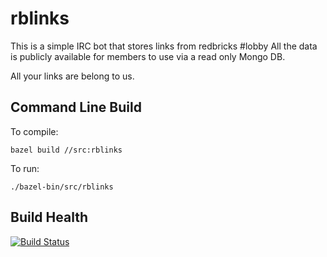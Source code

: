 rblinks
=======

This is a simple IRC bot that stores links from redbricks #lobby
All the data is publicly available for members to use via a read only Mongo DB.

All your links are belong to us.

Command Line Build
------------------
To compile:

    bazel build //src:rblinks

To run:

    ./bazel-bin/src/rblinks


Build Health
---
[![Build Status](https://travis-ci.org/DevChat/rblinks.svg?branch=bazel)](https://travis-ci.org/DevChat/rblinks)

